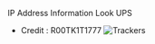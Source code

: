 IP Address Information Look UPS
- Credit : R00TK1T1777
![Trackers](https://github.com/R00TK1T1777/IP-Address-Information-LookUP/assets/146907709/a49a3daf-2bdb-4da8-b848-64fb28769a33)
